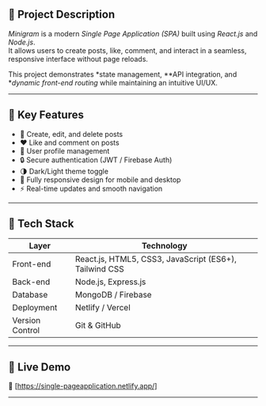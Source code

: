 ## 📖 Project Description
*Minigram* is a modern *Single Page Application (SPA)* built using *React.js* and *Node.js*.  
It allows users to create posts, like, comment, and interact in a seamless, responsive interface without page reloads.  

This project demonstrates *state management, **API integration, and **dynamic front-end routing* while maintaining an intuitive UI/UX.

---

## 🔑 Key Features
- 📝 Create, edit, and delete posts  
- ❤️ Like and comment on posts  
- 👤 User profile management  
- 🔒 Secure authentication (JWT / Firebase Auth)  
- 🌗 Dark/Light theme toggle  
- 📱 Fully responsive design for mobile and desktop  
- ⚡ Real-time updates and smooth navigation  

---

## 🧰 Tech Stack
| Layer | Technology |
|-------|------------|
| Front-end | React.js, HTML5, CSS3, JavaScript (ES6+), Tailwind CSS |
| Back-end | Node.js, Express.js |
| Database | MongoDB / Firebase |
| Deployment | Netlify / Vercel |
| Version Control | Git & GitHub |

---

## 🚀 Live Demo
🔗 [https://single-pageapplication.netlify.app/]

---
